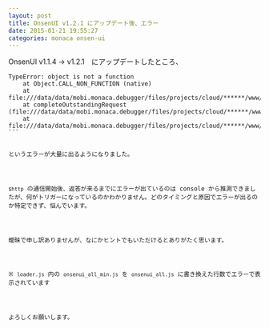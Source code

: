```yaml
---
layout: post
title: OnsenUI v1.2.1 にアップデート後、エラー
date: 2015-01-21 19:55:27
categories: monaca onsen-ui
---
```

<p>OnsenUI v1.1.4 → v1.2.1　にアップデートしたところ、</p>

<pre class="lang-none prettyprint-override"><code>TypeError: object is not a function
    at Object.CALL_NON_FUNCTION (native)
    at file:///data/data/mobi.monaca.debugger/files/projects/cloud/******/www/components/loader.js:17368:28
    at completeOutstandingRequest (file:///data/data/mobi.monaca.debugger/files/projects/cloud/******/www/components/loader.js:6306:10)
    at file:///data/data/mobi.monaca.debugger/files/projects/cloud/******/www/components/loader.js:6679:7
```

<p>というエラーが大量に出るようになりました。</p>

<p><code>$http</code> の通信開始後、返答が来るまでにエラーが出ているのは console から推測できましたが、何がトリガーになっているのかわかりません。どのタイミングと原因でエラーが出るのか特定できず、悩んでいます。</p>

<p>曖昧で申し訳ありませんが、なにかヒントでもいただけるとありがたく思います。</p>

<p>※ <code>loader.js</code> 内の <code>onsenui_all_min.js</code> を <code>onsenui_all.js</code> に書き換えた行数でエラーで表示されています</p>

<p>よろしくお願いします。</p>
